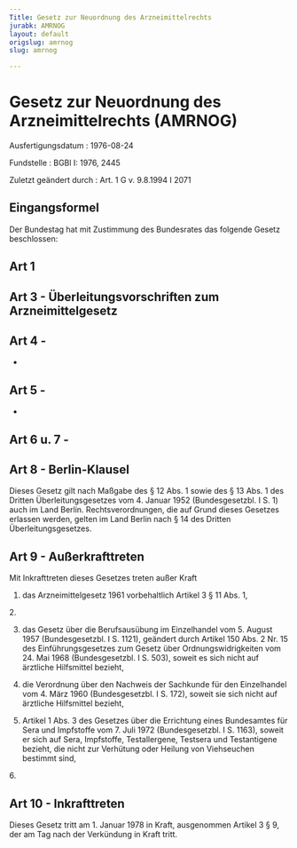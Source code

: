 ```yaml
---
Title: Gesetz zur Neuordnung des Arzneimittelrechts
jurabk: AMRNOG
layout: default
origslug: amrnog
slug: amrnog

---
```


# Gesetz zur Neuordnung des Arzneimittelrechts (AMRNOG)

Ausfertigungsdatum
:   1976-08-24

Fundstelle
:   BGBl I: 1976, 2445

Zuletzt geändert durch
:   Art. 1 G v. 9.8.1994 I 2071


## Eingangsformel

Der Bundestag hat mit Zustimmung des Bundesrates das folgende Gesetz beschlossen:


## Art 1



## Art 3 - Überleitungsvorschriften zum Arzneimittelgesetz



## Art 4 - 

-


## Art 5 - 

-


## Art 6 u. 7 - 



## Art 8 - Berlin-Klausel

Dieses Gesetz gilt nach Maßgabe des § 12 Abs. 1 sowie des § 13 Abs. 1 des Dritten Überleitungsgesetzes vom 4. Januar 1952 (Bundesgesetzbl. I S. 1) auch im Land Berlin. Rechtsverordnungen, die auf Grund dieses Gesetzes erlassen werden, gelten im Land Berlin nach § 14 des Dritten Überleitungsgesetzes.


## Art 9 - Außerkrafttreten

Mit Inkrafttreten dieses Gesetzes treten außer Kraft

1.  das Arzneimittelgesetz 1961 vorbehaltlich Artikel 3 § 11 Abs. 1,



2\.

3.  das Gesetz über die Berufsausübung im Einzelhandel vom 5. August 1957 (Bundesgesetzbl. I S. 1121), geändert durch Artikel 150 Abs. 2 Nr. 15 des Einführungsgesetzes zum Gesetz über Ordnungswidrigkeiten vom 24. Mai 1968 (Bundesgesetzbl. I S. 503), soweit es sich nicht auf ärztliche Hilfsmittel bezieht,


4.  die Verordnung über den Nachweis der Sachkunde für den Einzelhandel vom 4. März 1960 (Bundesgesetzbl. I S. 172), soweit sie sich nicht auf ärztliche Hilfsmittel bezieht,


5.  Artikel 1 Abs. 3 des Gesetzes über die Errichtung eines Bundesamtes für Sera und Impfstoffe vom 7. Juli 1972 (Bundesgesetzbl. I S. 1163), soweit er sich auf Sera, Impfstoffe, Testallergene, Testsera und Testantigene bezieht, die nicht zur Verhütung oder Heilung von Viehseuchen bestimmt sind,



6\.


## Art 10 - Inkrafttreten

Dieses Gesetz tritt am 1. Januar 1978 in Kraft, ausgenommen Artikel 3 § 9, der am Tag nach der Verkündung in Kraft tritt.

